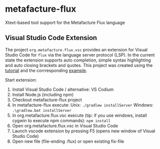 # metafacture-flux
Xtext-based tool support for the Metafacture Flux language

Visual Studio Code Extension
---------------------------
The project `org.metafacture.flux.vsc` provides an extension for Visual Studio Code for `flux` via the language server protocol (LSP). In the current state the extension supports auto completion, simple syntax highlighting and auto closing brackets and quotes. This project was created using the [tutorial](https://www.typefox.io/blog/building-a-vs-code-extension-with-xtext-and-the-language-server-protoco) and the corrresponding [example](lhttps://github.com/TypeFox/languageserver-example).

Start extension:

1. Install Visual Studio Code / alternative: VS Codium
2. Install Node.js (including npm)
3. Checkout metafacture-flux project
4. In metafacture-flux execute:
Unix: `./gradlew installServer`
Windows: `.\gradlew.bat installServer`
5. In org.metafacture.flux.vsc execute (tip: if you use windows, install cygwin to execute npm commands):
`npm install`
6. Open org.metafacture.flux.vsc in Visual Studio Code
7. Launch vscode extension by pressing F5 (opens new window of Visual Studio Code)
8. Open new file (file-ending .flux) or open existing fix-file
